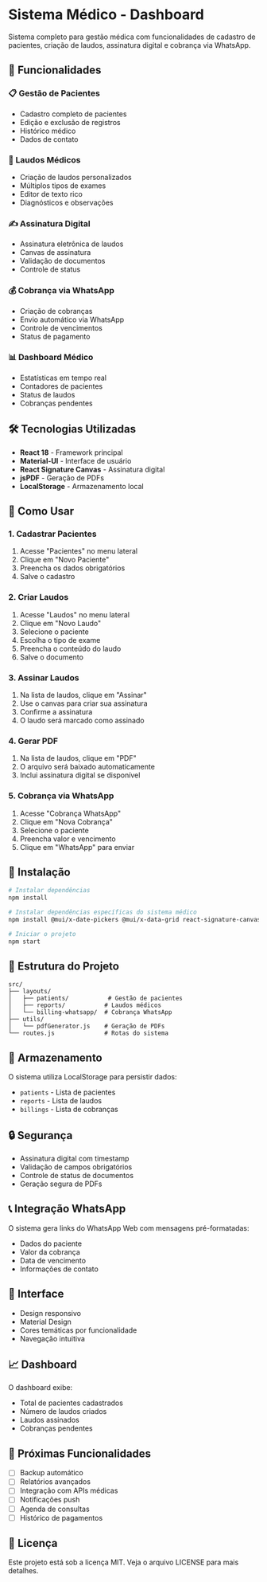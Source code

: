 # Sistema Médico - Dashboard

Sistema completo para gestão médica com funcionalidades de cadastro de pacientes, criação de laudos, assinatura digital e cobrança via WhatsApp.

## 🚀 Funcionalidades

### 📋 Gestão de Pacientes
- Cadastro completo de pacientes
- Edição e exclusão de registros
- Histórico médico
- Dados de contato

### 📄 Laudos Médicos
- Criação de laudos personalizados
- Múltiplos tipos de exames
- Editor de texto rico
- Diagnósticos e observações

### ✍️ Assinatura Digital
- Assinatura eletrônica de laudos
- Canvas de assinatura
- Validação de documentos
- Controle de status

### 💰 Cobrança via WhatsApp
- Criação de cobranças
- Envio automático via WhatsApp
- Controle de vencimentos
- Status de pagamento

### 📊 Dashboard Médico
- Estatísticas em tempo real
- Contadores de pacientes
- Status de laudos
- Cobranças pendentes

## 🛠️ Tecnologias Utilizadas

- **React 18** - Framework principal
- **Material-UI** - Interface de usuário
- **React Signature Canvas** - Assinatura digital
- **jsPDF** - Geração de PDFs
- **LocalStorage** - Armazenamento local

## 📱 Como Usar

### 1. Cadastrar Pacientes
1. Acesse "Pacientes" no menu lateral
2. Clique em "Novo Paciente"
3. Preencha os dados obrigatórios
4. Salve o cadastro

### 2. Criar Laudos
1. Acesse "Laudos" no menu lateral
2. Clique em "Novo Laudo"
3. Selecione o paciente
4. Escolha o tipo de exame
5. Preencha o conteúdo do laudo
6. Salve o documento

### 3. Assinar Laudos
1. Na lista de laudos, clique em "Assinar"
2. Use o canvas para criar sua assinatura
3. Confirme a assinatura
4. O laudo será marcado como assinado

### 4. Gerar PDF
1. Na lista de laudos, clique em "PDF"
2. O arquivo será baixado automaticamente
3. Inclui assinatura digital se disponível

### 5. Cobrança via WhatsApp
1. Acesse "Cobrança WhatsApp"
2. Clique em "Nova Cobrança"
3. Selecione o paciente
4. Preencha valor e vencimento
5. Clique em "WhatsApp" para enviar

## 🔧 Instalação

```bash
# Instalar dependências
npm install

# Instalar dependências específicas do sistema médico
npm install @mui/x-date-pickers @mui/x-data-grid react-signature-canvas html2canvas jspdf date-fns uuid

# Iniciar o projeto
npm start
```

## 📁 Estrutura do Projeto

```
src/
├── layouts/
│   ├── patients/           # Gestão de pacientes
│   ├── reports/           # Laudos médicos
│   └── billing-whatsapp/  # Cobrança WhatsApp
├── utils/
│   └── pdfGenerator.js    # Geração de PDFs
└── routes.js              # Rotas do sistema
```

## 💾 Armazenamento

O sistema utiliza LocalStorage para persistir dados:
- `patients` - Lista de pacientes
- `reports` - Lista de laudos
- `billings` - Lista de cobranças

## 🔒 Segurança

- Assinatura digital com timestamp
- Validação de campos obrigatórios
- Controle de status de documentos
- Geração segura de PDFs

## 📞 Integração WhatsApp

O sistema gera links do WhatsApp Web com mensagens pré-formatadas:
- Dados do paciente
- Valor da cobrança
- Data de vencimento
- Informações de contato

## 🎨 Interface

- Design responsivo
- Material Design
- Cores temáticas por funcionalidade
- Navegação intuitiva

## 📈 Dashboard

O dashboard exibe:
- Total de pacientes cadastrados
- Número de laudos criados
- Laudos assinados
- Cobranças pendentes

## 🚀 Próximas Funcionalidades

- [ ] Backup automático
- [ ] Relatórios avançados
- [ ] Integração com APIs médicas
- [ ] Notificações push
- [ ] Agenda de consultas
- [ ] Histórico de pagamentos

## 📝 Licença

Este projeto está sob a licença MIT. Veja o arquivo LICENSE para mais detalhes.